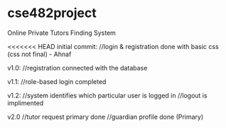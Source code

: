 # cse482project
Online Private Tutors Finding System 

<<<<<<< HEAD
initial commit:
	//login & registration done with basic css (css not final) - Ahnaf 
	
v1.0: 
	//registration connected with the database

v1.1: 
	//role-based login completed

v1.2:
	//system identifies which particular user is logged in
	//logout is implimented 

v2.0
	//tutor request primary done
	//guardian profile done (Primary) 

